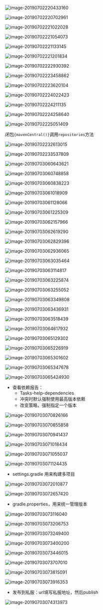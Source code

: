 ![image-20190702220433160](/Users/dingyuanjie/Documents/study/github/woodyprogram/img/image-20190702220433160.png)

![image-20190702220702961](/Users/dingyuanjie/Documents/study/github/woodyprogram/img/image-20190702220702961.png)

![image-20190702221022028](/Users/dingyuanjie/Documents/study/github/woodyprogram/img/image-20190702221022028.png)

![image-20190702221054073](/Users/dingyuanjie/Documents/study/github/woodyprogram/img/image-20190702221054073.png)

![image-20190702221133145](/Users/dingyuanjie/Documents/study/github/woodyprogram/img/image-20190702221133145.png)

![image-20190702221201834](/Users/dingyuanjie/Documents/study/github/woodyprogram/img/image-20190702221201834.png)

![image-20190702222930392](/Users/dingyuanjie/Documents/study/github/woodyprogram/img/image-20190702222930392.png)

![image-20190702223458862](/Users/dingyuanjie/Documents/study/github/woodyprogram/img/image-20190702223458862.png)

![image-20190702223620104](/Users/dingyuanjie/Documents/study/github/woodyprogram/img/image-20190702223620104.png)

![image-20190702224022423](/Users/dingyuanjie/Documents/study/github/woodyprogram/img/image-20190702224022423.png)

![image-20190702224211135](/Users/dingyuanjie/Documents/study/github/woodyprogram/img/image-20190702224211135.png)

![image-20190702224258640](/Users/dingyuanjie/Documents/study/github/woodyprogram/img/image-20190702224258640.png)

![image-20190702225051409](/Users/dingyuanjie/Documents/study/github/woodyprogram/img/image-20190702225051409.png)

闭包`{mavenCentral()}`调用`repositories`方法



![image-20190702232613015](/Users/dingyuanjie/Documents/study/github/woodyprogram/img/image-20190702232613015.png)

![image-20190702233537809](/Users/dingyuanjie/Documents/study/github/woodyprogram/img/image-20190702233537809.png)

![image-20190703060643621](/Users/dingyuanjie/Documents/study/github/woodyprogram/img/image-20190703060643621.png)

![image-20190703060748858](/Users/dingyuanjie/Documents/study/github/woodyprogram/img/image-20190703060748858.png)

![image-20190703060838223](/Users/dingyuanjie/Documents/study/github/woodyprogram/img/image-20190703060838223.png)

![image-20190703061018909](/Users/dingyuanjie/Documents/study/github/woodyprogram/img/image-20190703061018909.png)

![image-20190703061128066](/Users/dingyuanjie/Documents/study/github/woodyprogram/img/image-20190703061128066.png)

![image-20190703061225309](/Users/dingyuanjie/Documents/study/github/woodyprogram/img/image-20190703061225309.png)

![image-20190703062157966](/Users/dingyuanjie/Documents/study/github/woodyprogram/img/image-20190703062157966.png)

![image-20190703062619290](/Users/dingyuanjie/Documents/study/github/woodyprogram/img/image-20190703062619290.png)

![image-20190703062829396](/Users/dingyuanjie/Documents/study/github/woodyprogram/img/image-20190703062829396.png)

![image-20190703062936065](/Users/dingyuanjie/Documents/study/github/woodyprogram/img/image-20190703062936065.png)

![image-20190703063035464](/Users/dingyuanjie/Documents/study/github/woodyprogram/img/image-20190703063035464.png)

![image-20190703063114817](/Users/dingyuanjie/Documents/study/github/woodyprogram/img/image-20190703063114817.png)

![image-20190703063225874](/Users/dingyuanjie/Documents/study/github/woodyprogram/img/image-20190703063225874.png)

![image-20190703063255052](/Users/dingyuanjie/Documents/study/github/woodyprogram/img/image-20190703063255052.png)

![image-20190703063349808](/Users/dingyuanjie/Documents/study/github/woodyprogram/img/image-20190703063349808.png)

![image-20190703063436931](/Users/dingyuanjie/Documents/study/github/woodyprogram/img/image-20190703063436931.png)

![image-20190703063518439](/Users/dingyuanjie/Documents/study/github/woodyprogram/img/image-20190703063518439.png)

![image-20190703064617932](/Users/dingyuanjie/Documents/study/github/woodyprogram/img/image-20190703064617932.png)

![image-20190703065129302](/Users/dingyuanjie/Documents/study/github/woodyprogram/img/image-20190703065129302.png)

![image-20190703065226919](/Users/dingyuanjie/Documents/study/github/woodyprogram/img/image-20190703065226919.png)

![image-20190703065301602](/Users/dingyuanjie/Documents/study/github/woodyprogram/img/image-20190703065301602.png)

![image-20190703065347678](/Users/dingyuanjie/Documents/study/github/woodyprogram/img/image-20190703065347678.png)

![image-20190703065424930](/Users/dingyuanjie/Documents/study/github/woodyprogram/img/image-20190703065424930.png)

* 查看依赖报告：
  * Tasks-help-dependencies
  * 冲突时默认强制使用最高版本依赖
  * 改变策略，强制指定一个版本

![image-20190703070826166](/Users/dingyuanjie/Documents/study/github/woodyprogram/img/image-20190703070826166.png)

![image-20190703070855858](/Users/dingyuanjie/Documents/study/github/woodyprogram/img/image-20190703070855858.png)

![image-20190703070941437](/Users/dingyuanjie/Documents/study/github/woodyprogram/img/image-20190703070941437.png)

![image-20190703071018434](/Users/dingyuanjie/Documents/study/github/woodyprogram/img/image-20190703071018434.png)

![image-20190703071055037](/Users/dingyuanjie/Documents/study/github/woodyprogram/img/image-20190703071055037.png)

![image-20190703071124435](/Users/dingyuanjie/Documents/study/github/woodyprogram/img/image-20190703071124435.png)

* settings.gradle 用来构建多项目

![image-20190703072010877](/Users/dingyuanjie/Documents/study/github/woodyprogram/img/image-20190703072010877.png)

![image-20190703072657420](/Users/dingyuanjie/Documents/study/github/woodyprogram/img/image-20190703072657420.png)

* gradle.properties，用来统一管理版本

![image-20190703073116040](/Users/dingyuanjie/Documents/study/github/woodyprogram/img/image-20190703073116040.png)

![image-20190703073206753](/Users/dingyuanjie/Documents/study/github/woodyprogram/img/image-20190703073206753.png)

![image-20190703073249400](/Users/dingyuanjie/Documents/study/github/woodyprogram/img/image-20190703073249400.png)

![image-20190703073400200](/Users/dingyuanjie/Documents/study/github/woodyprogram/img/image-20190703073400200.png)

![image-20190703073446015](/Users/dingyuanjie/Documents/study/github/woodyprogram/img/image-20190703073446015.png)

![image-20190703073707010](/Users/dingyuanjie/Documents/study/github/woodyprogram/img/image-20190703073707010.png)

![image-20190703073815091](/Users/dingyuanjie/Documents/study/github/woodyprogram/img/image-20190703073815091.png)

![image-20190703073916353](/Users/dingyuanjie/Documents/study/github/woodyprogram/img/image-20190703073916353.png)

* 发布到私服：url填写私服地址，然后publish

![image-20190703074313973](/Users/dingyuanjie/Documents/study/github/woodyprogram/img/image-20190703074313973.png)

